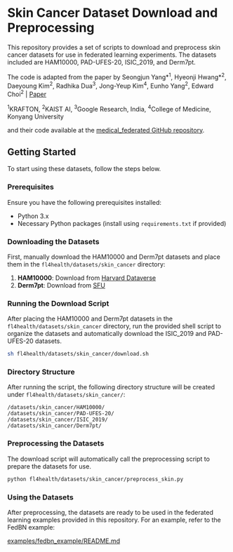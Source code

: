 # Skin Cancer Dataset Download and Preprocessing

This repository provides a set of scripts to download and preprocess skin cancer datasets for use in federated learning experiments. The datasets included are HAM10000, PAD-UFES-20, ISIC_2019, and Derm7pt.

The code is adapted from the paper by Seongjun Yang*<sup>1</sup>, Hyeonji Hwang*<sup>2</sup>, Daeyoung Kim<sup>2</sup>, Radhika Dua<sup>3</sup>, Jong-Yeup Kim<sup>4</sup>, Eunho Yang<sup>2</sup>, Edward Choi<sup>2</sup> | [Paper](https://arxiv.org/abs/2207.03075)

<sup>1</sup>KRAFTON, <sup>2</sup>KAIST AI, <sup>3</sup>Google Research, India, <sup>4</sup>College of Medicine, Konyang University

and their code available at the [medical_federated GitHub repository](https://github.com/wns823/medical_federated.git).

## Getting Started

To start using these datasets, follow the steps below.

### Prerequisites

Ensure you have the following prerequisites installed:
- Python 3.x
- Necessary Python packages (install using `requirements.txt` if provided)

### Downloading the Datasets

First, manually download the HAM10000 and Derm7pt datasets and place them in the `fl4health/datasets/skin_cancer` directory:

1. **HAM10000**: Download from [Harvard Dataverse](https://dataverse.harvard.edu/dataset.xhtml?persistentId=doi:10.7910/DVN/DBW86T)
2. **Derm7pt**: Download from [SFU](https://derm.cs.sfu.ca/Welcome.html)

### Running the Download Script

After placing the HAM10000 and Derm7pt datasets in the `fl4health/datasets/skin_cancer` directory, run the provided shell script to organize the datasets and automatically download the ISIC_2019 and PAD-UFES-20 datasets.

```sh
sh fl4health/datasets/skin_cancer/download.sh
```

### Directory Structure

After running the script, the following directory structure will be created under `fl4health/datasets/skin_cancer/`:

```
/datasets/skin_cancer/HAM10000/
/datasets/skin_cancer/PAD-UFES-20/
/datasets/skin_cancer/ISIC_2019/
/datasets/skin_cancer/Derm7pt/
```

### Preprocessing the Datasets

The download script will automatically call the preprocessing script to prepare the datasets for use.

```sh
python fl4health/datasets/skin_cancer/preprocess_skin.py
```

### Using the Datasets

After preprocessing, the datasets are ready to be used in the federated learning examples provided in this repository. For an example, refer to the FedBN example:

[examples/fedbn_example/README.md](examples/fedbn_example/README.md)
